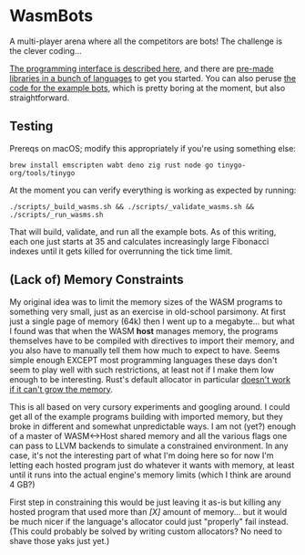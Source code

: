 # WasmBots

A multi-player arena where all the competitors are bots! The challenge is the clever coding...

[The programming interface is described here](./docs/interface.md), and there are [pre-made libraries in a bunch of languages](./libraries/) to get you started. You can also peruse [the code for the example bots](./example_bots_src/), which is pretty boring at the moment, but also straightforward. 


## Testing

Prereqs on macOS; modify this appropriately if you're using something else: 
```
brew install emscripten wabt deno zig rust node go tinygo-org/tools/tinygo
```

At the moment you can verify everything is working as expected by running:

```
./scripts/_build_wasms.sh && ./scripts/_validate_wasms.sh && ./scripts/_run_wasms.sh
```

That will build, validate, and run all the example bots. As of this writing, each one just starts at 35 and calculates increasingly large Fibonacci indexes until it gets killed for overrunning the tick time limit. 


## (Lack of) Memory Constraints

My original idea was to limit the memory sizes of the WASM programs to something very small, just as an exercise in old-school parsimony. At first just a single page of memory (64k) then I went up to a megabyte... but what I found was that when the WASM **host** manages memory, the programs themselves have to be compiled with directives to import their memory, and you also have to manually tell them how much to expect to have. Seems simple enough EXCEPT most programming languages these days don't seem to play well with such restrictions, at least not if I make them low enough to be interesting. Rust's default allocator in particular [doesn't work if it can't grow the memory](https://github.com/rustwasm/wasm-bindgen/issues/1389#issuecomment-476224477). 

This is all based on very cursory experiments and googling around. I could get all of the example programs building with imported memory, but they broke in different and somewhat unpredictable ways. I am not (yet?) enough of a master of WASM<->Host shared memory and all the various flags one can pass to LLVM backends to simulate a constrained environment. In any case, it's not the interesting part of what I'm doing here so for now I'm letting each hosted program just do whatever it wants with memory, at least until it runs into the actual engine's memory limits (which I think are around 4 GB?)

First step in constraining this would be just leaving it as-is but killing any hosted program that used more than _[X]_ amount of memory... but it would be much nicer if the language's allocator could just "properly" fail instead. (This could probably be solved by writing custom allocators? No need to shave those yaks just yet.)
